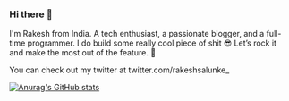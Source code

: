### Hi there 👋

I'm Rakesh from India.
A tech enthusiast, a passionate blogger, and a full-time programmer. I do build some really cool piece of shit 😎
Let’s rock it and make the most out of the feature. 🚀

You can check out my twitter at twitter.com/rakeshsalunke_

[![Anurag's GitHub stats](https://github-readme-stats.vercel.app/api?username=RakeshSalunke-Code)](https://github.com/anuraghazra/github-readme-stats)
